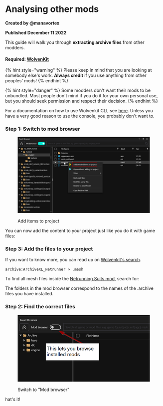 # Analysing other mods

**Created by @manavortex**&#x20;

**Published December 11 2022**

This guide will walk you through **extracting archive files** from other modders.

#### Required: [WolvenKit](https://github.com/WolvenKit/WolvenKit/releases) <a href="#required-wolvenkit" id="required-wolvenkit"></a>

{% hint style="warning" %}
Please keep in mind that you are looking at somebody else's work. **Always credit** if you use anything from other peoples' mods!
{% endhint %}

{% hint style="danger" %}
Some modders don't want their mods to be unbundled. Most people don't mind if you do it for your own personal use, but you should seek permission and respect their decision.
{% endhint %}

For a documentation on how to use Wolvenkit CLI, see [here](broken-reference). Unless you have a very good reason to use the console, you probably don't want to.

### Step 1: Switch to mod browser

<figure><img src="../../../.gitbook/assets/browsing_mods_add_to_project.png" alt=""><figcaption><p>Add items to project</p></figcaption></figure>

You can now add the content to your project just like you do it with game files:

### Step 3: Add the files to your project

If you want to know more, you can read up on [Wolvenkit's search](http://127.0.0.1:5000/s/-MP\_ozZVx2gRZUPXkd4r/wolvenkit-app/usage/wolvenkit-search-finding-files).

```
archive:ArchiveXL_Netrunner > .mesh
```

To find all mesh files inside the [Netrunning Suits mod](broken-reference), search for:

The folders in the mod browser correspond to the names of the .archive files you have installed.&#x20;

### Step 2: Find the correct files

<figure><img src="../../../.gitbook/assets/view_mods_with_wkit.png" alt=""><figcaption><p>Switch to "Mod browser"</p></figcaption></figure>

hat's it!
